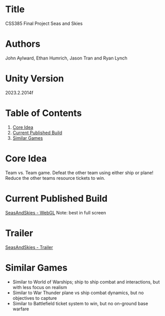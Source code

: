 # Title
CSS385 Final Project
Seas and Skies

# Authors
John Aylward, Ethan Humrich, Jason Tran  and Ryan Lynch

# Unity Version
2023.2.2014f

# Table of Contents

1.  [Core Idea](#orgf2144d5)
2.  [Current Published Build](#org3ab3de2)
3.  [Similar Games](#org6d60286)

<a id="orgf2144d5"></a>

# Core Idea

Team vs. Team game. Defeat the other team using either ship or plane! Reduce the other teams resource tickets to win.

<a id="org3ab3de2"></a>

# Current Published Build

[SeasAndSkies - WebGL](https://play.unity.com/p/css385_finalproject/)
Note: best in full screen

# Trailer
[SeasAndSkies - Trailer](https://youtu.be/Dri9PZ5LetM)

<a id="org6d60286"></a>

# Similar Games

-   Similar to World of Warships; ship to ship combat and interactions, but with less focus on realism
-   Similar to War Thunder plane vs ship combat dynamics, but no objectives to capture
-   Similar to Battlefield ticket system to win, but no on-ground base warfare
